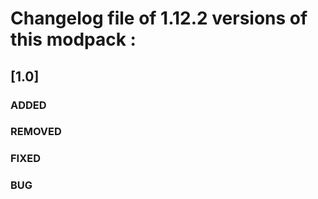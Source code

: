 # Changelog file of 1.12.2 versions of this modpack :


## [1.0]

### ADDED
### REMOVED
### FIXED
### BUG